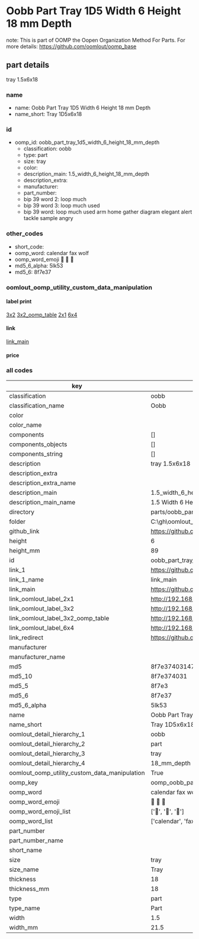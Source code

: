 # Oobb Part Tray 1D5 Width 6 Height 18 mm Depth  

note: This is part of OOMP the Oopen Organization Method For Parts. For more details: https://github.com/oomlout/oomp_base

##  part details
  



tray 1.5x6x18



### name
* name: Oobb Part Tray 1D5 Width 6 Height 18 mm Depth
* name_short: Tray 1D5x6x18 
### id
* oomp_id: oobb_part_tray_1d5_width_6_height_18_mm_depth
  * classification: oobb
  * type: part
  * size: tray
  * color: 
  * description_main: 1.5_width_6_height_18_mm_depth
  * description_extra: 
  * manufacturer: 
  * part_number: 
  * bip 39 word 2: loop much
  * bip 39 word 3: loop much used
  * bip 39 word: loop much used arm home gather diagram elegant alert tackle sample angry

### other_codes
* short_code: 
* oomp_word: calendar fax wolf
* oomp_word_emoji :calendar: :fax: :wolf:
* md5_6_alpha: 5lk53
* md5_6: 8f7e37






### oomlout_oomp_utility_custom_data_manipulation
#### label print
[3x2](http://192.168.1.245:1112/?label=oomp%205lk53)
[3x2_oomp_table](http://192.168.1.108:1112/?label=oomp%205lk53)
[2x1](http://192.168.1.242:1112/?label=oomp%205lk53)
[6x4](http://192.168.1.55:1112/?label=oomp%205lk53)    

#### link

[link_main](https://github.com/oomlout/oomlout_oobb_version_4_generated_parts/tree/main/navigation_oomp/oobb/part/tray/1.5_width_6_height_18_mm_depth/part)                              

#### price







### all codes 
| key | value |  
| --- | --- |  
| classification | oobb |  
| classification_name | Oobb |  
| color |  |  
| color_name |  |  
| components | [] |  
| components_objects | [] |  
| components_string | [] |  
| description | tray 1.5x6x18 |  
| description_extra |  |  
| description_extra_name |  |  
| description_main | 1.5_width_6_height_18_mm_depth |  
| description_main_name | 1.5 Width 6 Height 18 mm Depth |  
| directory | parts/oobb_part_tray_1d5_width_6_height_18_mm_depth |  
| folder | C:\gh\oomlout_oobb_version_4_generated_parts\parts\oobb_part_tray_1d5_width_6_height_18_mm_depth |  
| github_link | https://github.com/oomlout/oomlout_oomp_part_src/tree/main/parts/oobb_part_tray_1d5_width_6_height_18_mm_depth |  
| height | 6 |  
| height_mm | 89 |  
| id | oobb_part_tray_1d5_width_6_height_18_mm_depth |  
| link_1 | https://github.com/oomlout/oomlout_oobb_version_4_generated_parts/tree/main/navigation_oomp/oobb/part/tray/1.5_width_6_height_18_mm_depth/part |  
| link_1_name | link_main |  
| link_main | https://github.com/oomlout/oomlout_oobb_version_4_generated_parts/tree/main/navigation_oomp/oobb/part/tray/1.5_width_6_height_18_mm_depth/part |  
| link_oomlout_label_2x1 | http://192.168.1.242:1112/?label=oomp%205lk53 |  
| link_oomlout_label_3x2 | http://192.168.1.245:1112/?label=oomp%205lk53 |  
| link_oomlout_label_3x2_oomp_table | http://192.168.1.108:1112/?label=oomp%205lk53 |  
| link_oomlout_label_6x4 | http://192.168.1.55:1112/?label=oomp%205lk53 |  
| link_redirect | https://github.com/oomlout/oomlout_oobb_version_4_generated_parts/tree/main/parts/oobb_tray_1d5_06_18 |  
| manufacturer |  |  
| manufacturer_name |  |  
| md5 | 8f7e37403147879d81b680bbdfa4441f |  
| md5_10 | 8f7e374031 |  
| md5_5 | 8f7e3 |  
| md5_6 | 8f7e37 |  
| md5_6_alpha | 5lk53 |  
| name | Oobb Part Tray 1D5 Width 6 Height 18 mm Depth |  
| name_short | Tray 1D5x6x18  |  
| oomlout_detail_hierarchy_1 | oobb |  
| oomlout_detail_hierarchy_2 | part |  
| oomlout_detail_hierarchy_3 | tray |  
| oomlout_detail_hierarchy_4 | 18_mm_depth |  
| oomlout_oomp_utility_custom_data_manipulation | True |  
| oomp_key | oomp_oobb_part_tray_1d5_width_6_height_18_mm_depth |  
| oomp_word | calendar fax wolf |  
| oomp_word_emoji | :calendar: :fax: :wolf: |  
| oomp_word_emoji_list | [':calendar:', ':fax:', ':wolf:'] |  
| oomp_word_list | ['calendar', 'fax', 'wolf'] |  
| part_number |  |  
| part_number_name |  |  
| short_name |  |  
| size | tray |  
| size_name | Tray |  
| thickness | 18 |  
| thickness_mm | 18 |  
| type | part |  
| type_name | Part |  
| width | 1.5 |  
| width_mm | 21.5 |  
